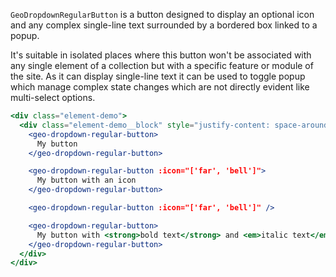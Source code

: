 `GeoDropdownRegularButton` is a button designed to display an optional icon and
any complex single-line text surrounded by a bordered box linked to a popup.

It's suitable in isolated places where this button won't be associated with any
single element of a collection but with a specific feature or module of the site.
As it can display single-line text it can be used to toggle popup which manage
complex state changes which are not directly evident like multi-select options.

```jsx
<div class="element-demo">
  <div class="element-demo__block" style="justify-content: space-around;">
    <geo-dropdown-regular-button>
      My button
    </geo-dropdown-regular-button>

    <geo-dropdown-regular-button :icon="['far', 'bell']">
      My button with an icon
    </geo-dropdown-regular-button>

    <geo-dropdown-regular-button :icon="['far', 'bell']" />

    <geo-dropdown-regular-button>
      My button with <strong>bold text</strong> and <em>italic text</em> too
    </geo-dropdown-regular-button>
  </div>
</div>
```
